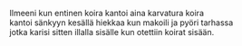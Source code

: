 Ilmeeni kun entinen koira kantoi aina karvatura koira  
kantoi sänkyyn kesällä hiekkaa kun makoili ja pyöri tarhassa  
jotka karisi sitten illalla sisälle kun otettiin koirat sisään.

<!---
- 👋 Hi, I’m @Hengad
- 👀 I’m interested in ...
- 🌱 I’m currently learning ...
- 💞️ I’m looking to collaborate on ...
- 📫 How to reach me ...

Hengad/Hengad is a ✨ special ✨ repository because its `README.md` (this file) appears on your GitHub profile.
You can click the Preview link to take a look at your changes.
--->
